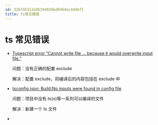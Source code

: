 ```yaml
---
id: 32bf4b312a9b194926bd9464ec44dbf1
title: ts常见报错
---
```


# ts 常见错误

- [Typescript error “Cannot write file … because it would overwrite input file.”](https://stackoverflow.com/questions/42609768/typescript-error-cannot-write-file-because-it-would-overwrite-input-file)

  问题：没有正确的配置 exclude

  解决：配置 exclude，将编译后的内容包括在 exclude 中

- [tsconfig.json: Build:No inputs were found in config file](https://stackoverflow.com/questions/41211566/tsconfig-json-buildno-inputs-were-found-in-config-file)

  问题：项目中没有.ts(x)等一系列可以编译的文件

  解决：新建一个 ts 文件

-
